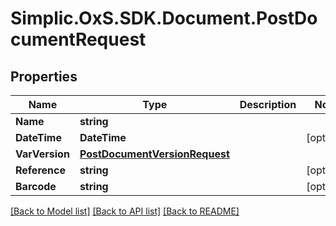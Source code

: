 # Simplic.OxS.SDK.Document.PostDocumentRequest

## Properties

Name | Type | Description | Notes
------------ | ------------- | ------------- | -------------
**Name** | **string** |  | 
**DateTime** | **DateTime** |  | [optional] 
**VarVersion** | [**PostDocumentVersionRequest**](PostDocumentVersionRequest.md) |  | 
**Reference** | **string** |  | [optional] 
**Barcode** | **string** |  | [optional] 

[[Back to Model list]](../README.md#documentation-for-models) [[Back to API list]](../README.md#documentation-for-api-endpoints) [[Back to README]](../README.md)

